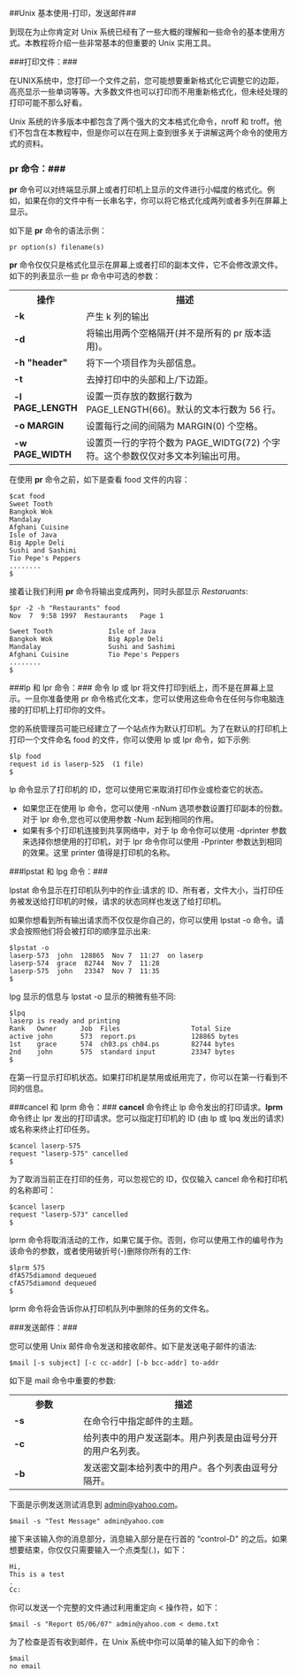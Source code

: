 ##Unix 基本使用-打印，发送邮件##

到现在为止你肯定对 Unix 系统已经有了一些大概的理解和一些命令的基本使用方式。本教程将介绍一些非常基本的但重要的 Unix 实用工具。

###打印文件：###

在UNIX系统中，您打印一个文件之前，您可能想要重新格式化它调整它的边距，高亮显示一些单词等等。大多数文件也可以打印而不用重新格式化，但未经处理的打印可能不那么好看。

Unix 系统的许多版本中都包含了两个强大的文本格式化命令，nroff 和 troff。他们不包含在本教程中，但是你可以在在网上查到很多关于讲解这两个命令的使用方式的资料。

### pr 命令：###

**pr** 命令可以对终端显示屏上或者打印机上显示的文件进行小幅度的格式化。例如，如果在你的文件中有一长串名字，你可以将它格式化成两列或者多列在屏幕上显示。

如下是 **pr** 命令的语法示例：

```
pr option(s) filename(s)
```

**pr** 命令仅仅只是格式化显示在屏幕上或者打印的副本文件，它不会修改源文件。如下的列表显示一些 pr 命令中可选的参数：
<table class="src">
<tr>
<th style="width:25%">操作</th><th>描述</th>
</tr>
<tr><td><b>-k</b></td><td>产生 k 列的输出</td></tr>
<tr><td><b>-d</b></td><td> 将输出用两个空格隔开(并不是所有的 pr 版本适用)。</td></tr>
<tr><td><b>-h "header"</b></td><td>将下一个项目作为头部信息。</td></tr>
<tr><td><b>-t</b></td><td>去掉打印中的头部和上/下边距。</td></tr>
<tr><td><b>-l PAGE_LENGTH</b></td><td>设置一页存放的数据行数为 PAGE_LENGTH(66)。默认的文本行数为 56 行。</td></tr>
<tr><td><b>-o MARGIN</b></td><td>设置每行之间的间隔为 MARGIN(0) 个空格。</td></tr>
<tr><td><b>-w PAGE_WIDTH</b></td><td>设置页一行的字符个数为 PAGE_WIDTG(72) 个字符。这个参数仅仅对多文本列输出可用。</td></tr>
</table>

在使用 **pr** 命令之前，如下是查看 food 文件的内容：

```
$cat food
Sweet Tooth
Bangkok Wok
Mandalay
Afghani Cuisine
Isle of Java
Big Apple Deli
Sushi and Sashimi
Tio Pepe's Peppers
........
$
```

接着让我们利用 **pr** 命令将输出变成两列，同时头部显示 _Restaruants_:

	$pr -2 -h "Restaurants" food	
	Nov  7  9:58 1997  Restaurants   Page 1

	Sweet Tooth              Isle of Java
	Bangkok Wok              Big Apple Deli
	Mandalay                 Sushi and Sashimi
	Afghani Cuisine          Tio Pepe's Peppers
	........
	$

###lp 和 lpr 命令：###
命令 lp 或 lpr 将文件打印到纸上，而不是在屏幕上显示。一旦你准备使用 pr 命令格式化文本，您可以使用这些命令在任何与你电脑连接的打印机上打印你的文件。

您的系统管理员可能已经建立了一个站点作为默认打印机。为了在默认的打印机上打印一个文件命名 food 的文件，你可以使用 lp 或 lpr 命令，如下示例:

```
$lp food
request id is laserp-525  (1 file)
$
```

lp 命令显示了打印机的 ID，您可以使用它来取消打印作业或检查它的状态。

- 如果您正在使用 lp 命令，您可以使用 -nNum 选项参数设置打印副本的份数。对于 lpr 命令,您也可以使用参数 -Num 起到相同的作用。
- 如果有多个打印机连接到共享网络中，对于 lp 命令你可以使用 -dprinter 参数来选择你想使用的打印机，对于 lpr 命令你可以使用 -Pprinter 参数达到相同的效果。这里 printer 值得是打印机的名称。

###lpstat 和 lpg 命令：###

lpstat 命令显示在打印机队列中的作业:请求的 ID、所有者，文件大小，当打印任务被发送给打印机的时候，请求的状态同样也发送了给打印机。

如果你想看到所有输出请求而不仅仅是你自己的，你可以使用 lpstat -o 命令。请求会按照他们将会被打印的顺序显示出来:

```
$lpstat -o
laserp-573  john  128865  Nov 7  11:27  on laserp
laserp-574  grace  82744  Nov 7  11:28
laserp-575  john   23347  Nov 7  11:35
$
```

lpg 显示的信息与 lpstat -o 显示的稍微有些不同:

```
$lpq
laserp is ready and printing
Rank   Owner      Job  Files                  Total Size
active john       573  report.ps              128865 bytes
1st    grace      574  ch03.ps ch04.ps        82744 bytes
2nd    john       575  standard input         23347 bytes
$
```

在第一行显示打印机状态。如果打印机是禁用或纸用完了，你可以在第一行看到不同的信息。

###cancel 和 lprm 命令：###
**cancel** 命令终止 lp 命令发出的打印请求。**lprm** 命令终止 lpr 发出的打印请求。您可以指定打印机的 ID (由 lp 或 lpq 发出的请求)或名称来终止打印任务。

```
$cancel laserp-575
request "laserp-575" cancelled
$
```

为了取消当前正在打印的任务，可以忽视它的 ID，仅仅输入 cancel 命令和打印机的名称即可：

```
$cancel laserp
request "laserp-573" cancelled
$
```

lprm 命令将取消活动的工作，如果它属于你。否则，你可以使用工作的编号作为该命令的参数，或者使用破折号(-)删除你所有的工作:

```
$lprm 575
dfA575diamond dequeued
cfA575diamond dequeued
$
```

lprm 命令将会告诉你从打印机队列中删除的任务的文件名。

###发送邮件：###

您可以使用 Unix 邮件命令发送和接收邮件。如下是发送电子邮件的语法:

```
$mail [-s subject] [-c cc-addr] [-b bcc-addr] to-addr
```

如下是 mail 命令中重要的参数:

<table class="src">
<tr>
<th style="width:25%">参数</th><th>描述</th>
</tr>
<tr><td><b>-s</b></td><td>在命令行中指定邮件的主题。</td></tr>
<tr><td><b>-c</b></td><td>给列表中的用户发送副本。用户列表是由逗号分开的用户名列表。</td></tr>
<tr><td><b>-b</b></td><td>发送密文副本给列表中的用户。各个列表由逗号分隔开。</td></tr>
</table>


下面是示例发送测试消息到 admin@yahoo.com。

```
$mail -s "Test Message" admin@yahoo.com 
```

接下来该输入你的消息部分，消息输入部分是在行首的 “control-D" 的之后。如果想要结束，你仅仅只需要输入一个点类型(.)，如下：

```
Hi,
This is a test
.
Cc: 
```

你可以发送一个完整的文件通过利用重定向 < 操作符，如下：

```
$mail -s "Report 05/06/07" admin@yahoo.com < demo.txt 
```

为了检查是否有收到邮件，在 Unix 系统中你可以简单的输入如下的命令：

```
$mail
no email
```

